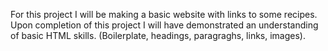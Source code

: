 For this project I will be making a basic website with links to some recipes.
Upon completion of this project I will have demonstrated an understanding of 
basic HTML skills. (Boilerplate, headings, paragraghs, links, images).